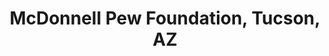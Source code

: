 ---
title: "McDonnell Pew Foundation, Tucson, AZ"
project_id: 
date: 
conference_id: ""
presenters:
   - peter_bandettini
summary: "McDonnell Pew Foundation, Tucson, AZ"
file: /assets/presentations/
filename: 
layout: presentation
---